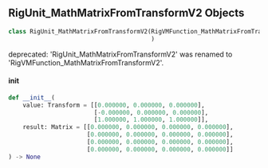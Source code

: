 ## RigUnit_MathMatrixFromTransformV2 Objects

```python
class RigUnit_MathMatrixFromTransformV2(RigVMFunction_MathMatrixFromTransformV2
                                        )
```

deprecated: 'RigUnit_MathMatrixFromTransformV2' was renamed to 'RigVMFunction_MathMatrixFromTransformV2'.

<a id="unreal.RigUnit_MathMatrixFromTransformV2.__init__"></a>

#### __init__

```python
def __init__(
    value: Transform = [[0.000000, 0.000000, 0.000000],
                        [-0.000000, 0.000000, 0.000000],
                        [1.000000, 1.000000, 1.000000]],
    result: Matrix = [[0.000000, 0.000000, 0.000000, 0.000000],
                      [0.000000, 0.000000, 0.000000, 0.000000],
                      [0.000000, 0.000000, 0.000000, 0.000000],
                      [0.000000, 0.000000, 0.000000, 0.000000]]
) -> None
```

<a id="unreal.RigVMFunction_MathMatrixToVectors"></a>